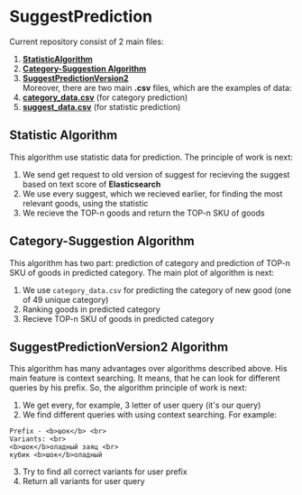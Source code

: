 # SuggestPrediction

Current repository consist of 2 main files:<br>
1. <b> [StatisticAlgorithm](https://github.com/maikReal/SuggestPrediction/blob/master/StatisticAlgorithm.ipynb) </b> <br>
2. <b> [Category-Suggestion Algorithm](https://github.com/maikReal/SuggestPrediction/blob/master/Category-SuggestionAlgorithm.ipynb) </b> <br>
3. <b> [SuggestPredictionVersion2](https://github.com/maikReal/SuggestPrediction/blob/master/SuggestPredictionVersion2.ipynb) </b> <br>
Moreover, there are two main <b>.csv</b> files, which are the examples of data:
1. <b>[category_data.csv](https://github.com/maikReal/SuggestPrediction/blob/master/caregory_data.csv)</b> (for category prediction) <br>
2. <b>[suggest_data.csv](https://github.com/maikReal/SuggestPrediction/blob/master/suggest_data.csv)</b> (for statistic prediction) <br>

## Statistic Algorithm

This algorithm use statistic data for prediction. The principle of work is next:
1. We send get request to old version of suggest for recieving the suggest based on text score of <b>Elasticsearch</b> <br>
2. We use every suggest, which we recieved earlier, for finding the most relevant goods, using the statistic <br>
3. We recieve the TOP-n goods and return the TOP-n SKU of goods <br>

## Category-Suggestion Algorithm

This algorithm has two part: prediction of category and prediction of TOP-n SKU of goods in predicted category. The main plot of algorithm is next: <br>
1. We use `category_data.csv` for predicting the category of new good (one of 49 unique category) <br>
2. Ranking goods in predicted category <br>
3. Recieve TOP-n SKU of goods in predicted category

## SuggestPredictionVersion2 Algorithm

This algorithm has many advantages over algorithms described above. His main feature is context searching. It means, that he can look for different queries by his prefix. So, the algorithm principle of work is next: <br>
1. We get every, for example, 3 letter of user query (it's our query) <br>
2. We find different queries with using context searching. For example: <br>
```
Prefix - <b>шок</b> <br>
Variants: <br>
<b>шок</b>оладный заяц <br>
кубик <b>шок</b>оладный
```
3. Try to find all correct variants for user prefix <br>
4. Return all variants for user query <br>
